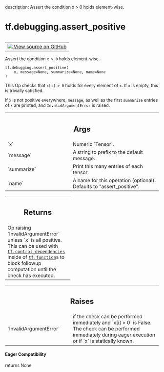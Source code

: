 description: Assert the condition x > 0 holds element-wise.

<div itemscope itemtype="http://developers.google.com/ReferenceObject">
<meta itemprop="name" content="tf.debugging.assert_positive" />
<meta itemprop="path" content="Stable" />
</div>

# tf.debugging.assert_positive

<!-- Insert buttons and diff -->

<table class="tfo-notebook-buttons tfo-api nocontent" align="left">
<td>
  <a target="_blank" href="https://github.com/tensorflow/tensorflow/blob/r2.4/tensorflow/python/ops/check_ops.py#L462-L492">
    <img src="https://www.tensorflow.org/images/GitHub-Mark-32px.png" />
    View source on GitHub
  </a>
</td>
</table>



Assert the condition `x > 0` holds element-wise.

<pre class="devsite-click-to-copy prettyprint lang-py tfo-signature-link">
<code>tf.debugging.assert_positive(
    x, message=None, summarize=None, name=None
)
</code></pre>



<!-- Placeholder for "Used in" -->

This Op checks that `x[i] > 0` holds for every element of `x`. If `x` is
empty, this is trivially satisfied.

If `x` is not positive everywhere, `message`, as well as the first `summarize`
entries of `x` are printed, and `InvalidArgumentError` is raised.

<!-- Tabular view -->
 <table class="responsive fixed orange">
<colgroup><col width="214px"><col></colgroup>
<tr><th colspan="2"><h2 class="add-link">Args</h2></th></tr>

<tr>
<td>
`x`
</td>
<td>
Numeric `Tensor`.
</td>
</tr><tr>
<td>
`message`
</td>
<td>
A string to prefix to the default message.
</td>
</tr><tr>
<td>
`summarize`
</td>
<td>
Print this many entries of each tensor.
</td>
</tr><tr>
<td>
`name`
</td>
<td>
A name for this operation (optional). Defaults to "assert_positive".
</td>
</tr>
</table>



<!-- Tabular view -->
 <table class="responsive fixed orange">
<colgroup><col width="214px"><col></colgroup>
<tr><th colspan="2"><h2 class="add-link">Returns</h2></th></tr>
<tr class="alt">
<td colspan="2">
Op raising `InvalidArgumentError` unless `x` is all positive. This can be
used with <a href="../../tf/control_dependencies.md"><code>tf.control_dependencies</code></a> inside of <a href="../../tf/function.md"><code>tf.function</code></a>s to block
followup computation until the check has executed.
</td>
</tr>

</table>



<!-- Tabular view -->
 <table class="responsive fixed orange">
<colgroup><col width="214px"><col></colgroup>
<tr><th colspan="2"><h2 class="add-link">Raises</h2></th></tr>

<tr>
<td>
`InvalidArgumentError`
</td>
<td>
if the check can be performed immediately and
`x[i] > 0` is False. The check can be performed immediately during eager
execution or if `x` is statically known.
</td>
</tr>
</table>



#### Eager Compatibility
returns None

